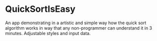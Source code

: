 # QuickSortIsEasy
An app demonstrating in a artistic and simple way how the quick sort algorithm works in way that any non-programmer can understand it in 3 minutes. Adjustable styles and input data.
